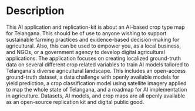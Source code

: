# Description

This AI application and replication-kit is about an AI-based crop type map for Telangana. This should be of use to anyone wishing to support sustainable farming practices and evidence-based decision-making for agricultural. Also, this can be used to empower you, as a local business, and NGOs, or a government agency to develop digital agricultural applications. The application focuses on creating localized ground-truth data on several different crop related variables to train AI models tailored to Telangana's diverse agricultural landscape. This includes an open-access ground-truth dataset, a data challenge with openly available models for yield prediction, a crop classification model using satellite imagery applied to map the whole state of Telangana, and a roadmap for AI implementation in agriculture. Datasets, AI models, and crop maps are all openly available as an open-source replication kit and digital public good.